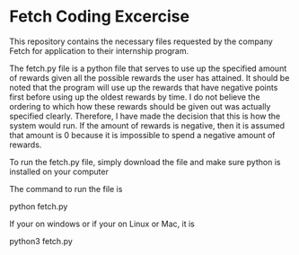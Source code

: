 # Fetch Coding Excercise


This repository contains the necessary files requested by the company Fetch for application to their internship program.

The fetch.py file is a python file that serves to use up the specified amount of rewards given all the possible rewards the user has attained. It should be noted that the program will use up the rewards that have negative points first before using up the oldest rewards by time. I do not believe the ordering to which how these rewards should be given out was actually specified clearly. Therefore, I have made the decision that this is how the system would run. If the amount of rewards is negative, then it is assumed that amount is 0 because it is impossible to spend a negative amount of rewards.


To run the fetch.py file, simply download the file and make sure python is installed on your computer

The command to run the file is

python fetch.py <amount> <csv file>

If your on windows or if your on Linux or Mac, it is

python3 fetch.py <amount> <csv file>
